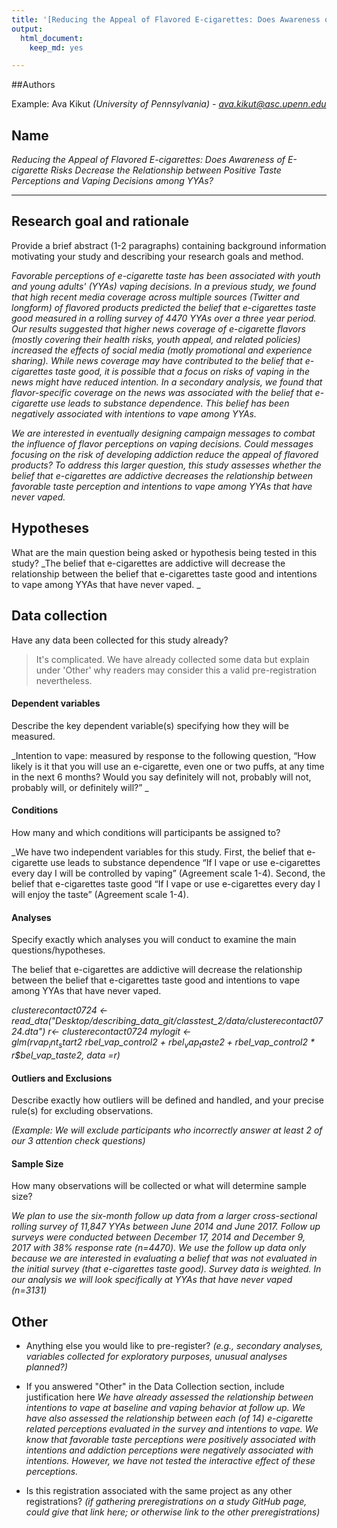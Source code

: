 ```yaml
---
title: '[Reducing the Appeal of Flavored E-cigarettes: Does Awareness of E-cigarette Risks Decrease the Relationship between Positive Taste Perceptions and Vaping Decisions among YYAs?]_ecigbeliefs_PreReg#'
output: 
  html_document:
    keep_md: yes

---
```


##Authors

Example:
Ava Kikut *(University of Pennsylvania) - ava.kikut@asc.upenn.edu* 

## Name
*Reducing the Appeal of Flavored E-cigarettes: Does Awareness of E-cigarette Risks     Decrease the Relationship between Positive Taste Perceptions and Vaping Decisions among YYAs?*

***

## Research goal and rationale
  Provide a brief abstract (1-2 paragraphs) containing background information motivating your study and describing your research goals and method. 
  
*Favorable perceptions of e-cigarette taste has been associated with youth and young adults' (YYAs) vaping decisions. In a previous study, we found that high recent media coverage across multiple sources (Twitter and longform) of flavored products predicted the belief that e-cigarettes taste good measured in a rolling survey of 4470 YYAs over a three year period. Our results suggested that higher news coverage of e-cigarette flavors (mostly covering  their health risks, youth appeal, and related policies) increased the effects of social media (motly promotional and experience sharing). While news coverage may have contributed to the belief that e-cigarettes taste good, it is possible that a focus on risks of vaping in the news might have reduced intention.  In a secondary analysis, we found that flavor-specific coverage on the news was associated with the belief that e-cigarette use leads to substance dependence. This belief has been negatively associated with intentions to vape among YYAs.*

*We are interested in eventually designing campaign messages to combat the influence of flavor perceptions on vaping decisions. Could messages focusing on the risk of developing addiction reduce the appeal of flavored products? To address this larger question, this study assesses whether the belief that e-cigarettes are addictive decreases the relationship between favorable taste perception and intentions to vape among YYAs that have never vaped.* 


## Hypotheses
  What are the main question being asked or hypothesis being tested in this study? 
  _The belief that e-cigarettes are addictive will decrease the relationship between the belief that e-cigarettes taste good and intentions to vape among YYAs that have never vaped.  _
  

## Data collection
  Have any data been collected for this study already?

> It's complicated. We have already collected some data but explain under 'Other' why readers may consider this a valid pre-registration nevertheless.	

#### Dependent variables
  Describe the key dependent variable(s) specifying how they will be measured.
  
_Intention to vape: measured by response to the following question, “How likely is it that you will use an e-cigarette, even one or two puffs, at any time in the next 6 months? Would you say definitely will not, probably will not, probably will, or definitely will?” _

#### Conditions
  How many and which conditions will participants be assigned to?
  
_We have two independent variables for this study. First, the belief that e-cigarette use leads to substance dependence “If I vape or use e-cigarettes every day I will be controlled by vaping” (Agreement scale 1-4). Second, the belief that e-cigarettes taste good “If I vape or use e-cigarettes every day I will enjoy the taste” (Agreement scale 1-4). 



#### Analyses

Specify exactly which analyses you will conduct to examine the main questions/hypotheses.

The belief that e-cigarettes are addictive will decrease the relationship between the belief that e-cigarettes taste good and intentions to vape among YYAs that have never vaped. 

*clusterecontact0724 <- read_dta("Desktop/describing_data_git/classtest_2/data/clusterecontact0724.dta")*
_r<- clusterecontact0724_
_mylogit <- glm(r$vap_int_start2 ~ r$bel_vap_control2 + r$bel_vap_taste2 + r$bel_vap_control2 * r$bel_vap_taste2, data =r)_


#### Outliers and Exclusions
Describe exactly how outliers will be defined and handled, and your precise rule(s) for excluding observations.

_(Example: We will exclude participants who incorrectly answer at least 2 of our 3 attention check questions)_


#### Sample Size
How many observations will be collected or what will determine sample size?

*We plan to use the six-month follow up data from a larger cross-sectional rolling survey of 11,847 YYAs between June 2014 and June 2017. Follow up surveys were conducted between December 17, 2014 and December 9, 2017 with 38% response rate (n=4470). We use the follow up data only because we are interested in evaluating a belief that was not evaluated in the initial survey (that e-cigarettes taste good). Survey data is weighted. In our analysis we will look specifically at YYAs that have never vaped (n=3131)*

## Other
- Anything else you would like to pre-register? 
  _(e.g., secondary analyses, variables collected for exploratory purposes, unusual analyses planned?)_

- If you answered "Other" in the Data Collection section, include justification here
*We have already assessed the relationship between intentions to vape at baseline and vaping behavior at follow up. We have also assessed the relationship between each (of 14) e-cigarette related perceptions evaluated in the survey and intentions to vape. We know that favorable taste perceptions were positively associated with intentions and addiction perceptions were negatively associated with intentions. However, we have not tested the interactive effect of these perceptions.*

- Is this registration associated with the same project as any other registrations? 
 _(if gathering preregistrations on a study GitHub page, could give that link here; or otherwise link to the other preregistrations)_



